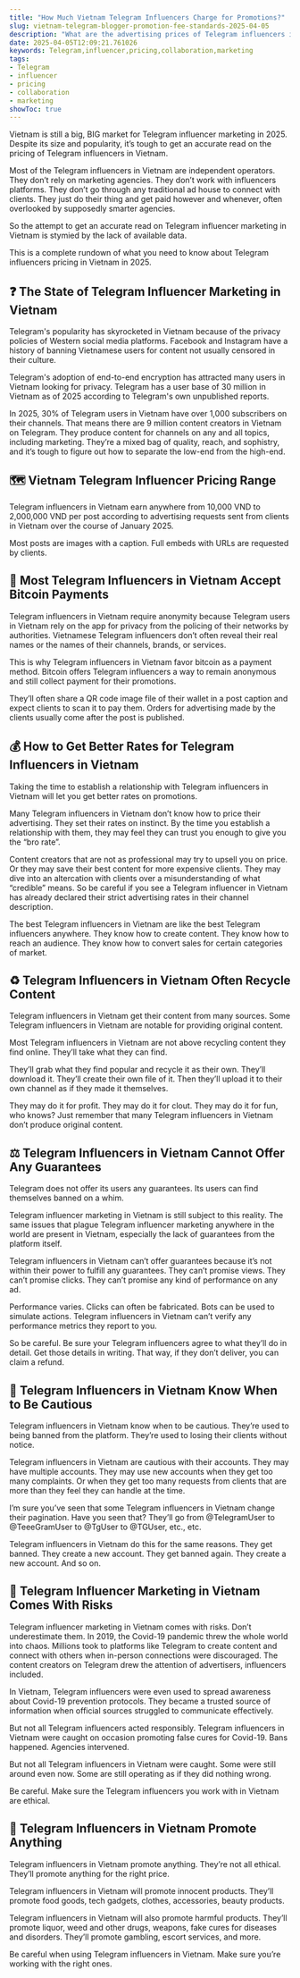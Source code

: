 ```yaml
---
title: "How Much Vietnam Telegram Influencers Charge for Promotions?"
slug: vietnam-telegram-blogger-promotion-fee-standards-2025-04-05
description: "What are the advertising prices of Telegram influencers in Vietnam? How do they promote products and services?"
date: 2025-04-05T12:09:21.761026
keywords: Telegram,influencer,pricing,collaboration,marketing
tags:
- Telegram
- influencer
- pricing
- collaboration
- marketing
showToc: true
---
```


Vietnam is still a big, BIG market for Telegram influencer marketing in 2025. Despite its size and popularity, it’s tough to get an accurate read on the pricing of Telegram influencers in Vietnam.

Most of the Telegram influencers in Vietnam are independent operators. They don’t rely on marketing agencies. They don’t work with influencers platforms. They don’t go through any traditional ad house to connect with clients. They just do their thing and get paid however and whenever, often overlooked by supposedly smarter agencies.

So the attempt to get an accurate read on Telegram influencer marketing in Vietnam is stymied by the lack of available data.

This is a complete rundown of what you need to know about Telegram influencers pricing in Vietnam in 2025.

## ❓ The State of Telegram Influencer Marketing in Vietnam

Telegram's popularity has skyrocketed in Vietnam because of the privacy policies of Western social media platforms. Facebook and Instagram have a history of banning Vietnamese users for content not usually censored in their culture.

Telegram's adoption of end-to-end encryption has attracted many users in Vietnam looking for privacy. Telegram has a user base of 30 million in Vietnam as of 2025 according to Telegram's own unpublished reports.

In 2025, 30% of Telegram users in Vietnam have over 1,000 subscribers on their channels. That means there are 9 million content creators in Vietnam on Telegram. They produce content for channels on any and all topics, including marketing. They’re a mixed bag of quality, reach, and sophistry, and it’s tough to figure out how to separate the low-end from the high-end.

## 🗺️ Vietnam Telegram Influencer Pricing Range

Telegram influencers in Vietnam earn anywhere from 10,000 VND to 2,000,000 VND per post according to advertising requests sent from clients in Vietnam over the course of January 2025.

Most posts are images with a caption. Full embeds with URLs are requested by clients.

## 📲 Most Telegram Influencers in Vietnam Accept Bitcoin Payments

Telegram influencers in Vietnam require anonymity because Telegram users in Vietnam rely on the app for privacy from the policing of their networks by authorities. Vietnamese Telegram influencers don’t often reveal their real names or the names of their channels, brands, or services.

This is why Telegram influencers in Vietnam favor bitcoin as a payment method. Bitcoin offers Telegram influencers a way to remain anonymous and still collect payment for their promotions.

They’ll often share a QR code image file of their wallet in a post caption and expect clients to scan it to pay them. Orders for advertising made by the clients usually come after the post is published.

## 💰 How to Get Better Rates for Telegram Influencers in Vietnam

Taking the time to establish a relationship with Telegram influencers in Vietnam will let you get better rates on promotions.

Many Telegram influencers in Vietnam don’t know how to price their advertising. They set their rates on instinct. By the time you establish a relationship with them, they may feel they can trust you enough to give you the “bro rate”.

Content creators that are not as professional may try to upsell you on price. Or they may save their best content for more expensive clients. They may dive into an altercation with clients over a misunderstanding of what “credible” means. So be careful if you see a Telegram influencer in Vietnam has already declared their strict advertising rates in their channel description. 

The best Telegram influencers in Vietnam are like the best Telegram influencers anywhere. They know how to create content. They know how to reach an audience. They know how to convert sales for certain categories of market. 

## ♻️ Telegram Influencers in Vietnam Often Recycle Content

Telegram influencers in Vietnam get their content from many sources. Some Telegram influencers in Vietnam are notable for providing original content.

Most Telegram influencers in Vietnam are not above recycling content they find online. They’ll take what they can find.

They’ll grab what they find popular and recycle it as their own. They’ll download it. They’ll create their own file of it. Then they’ll upload it to their own channel as if they made it themselves. 

They may do it for profit. They may do it for clout. They may do it for fun, who knows? Just remember that many Telegram influencers in Vietnam don’t produce original content. 

## ⚖️ Telegram Influencers in Vietnam Cannot Offer Any Guarantees

Telegram does not offer its users any guarantees. Its users can find themselves banned on a whim.

Telegram influencer marketing in Vietnam is still subject to this reality. The same issues that plague Telegram influencer marketing anywhere in the world are present in Vietnam, especially the lack of guarantees from the platform itself.

Telegram influencers in Vietnam can’t offer guarantees because it’s not within their power to fulfill any guarantees. They can’t promise views. They can’t promise clicks. They can’t promise any kind of performance on any ad.

Performance varies. Clicks can often be fabricated. Bots can be used to simulate actions. Telegram influencers in Vietnam can’t verify any performance metrics they report to you. 

So be careful. Be sure your Telegram influencers agree to what they’ll do in detail. Get those details in writing. That way, if they don’t deliver, you can claim a refund.

## 🥊 Telegram Influencers in Vietnam Know When to Be Cautious

Telegram influencers in Vietnam know when to be cautious. They’re used to being banned from the platform. They’re used to losing their clients without notice.

Telegram influencers in Vietnam are cautious with their accounts. They may have multiple accounts. They may use new accounts when they get too many complaints. Or when they get too many requests from clients that are more than they feel they can handle at the time. 

I’m sure you’ve seen that some Telegram influencers in Vietnam change their pagination. Have you seen that? They’ll go from @TelegramUser to @TeeeGramUser to @TgUser to @TGUser, etc., etc.

Telegram influencers in Vietnam do this for the same reasons. They get banned. They create a new account. They get banned again. They create a new account. And so on. 

## 🚧 Telegram Influencer Marketing in Vietnam Comes With Risks

Telegram influencer marketing in Vietnam comes with risks. Don’t underestimate them. In 2019, the Covid-19 pandemic threw the whole world into chaos. Millions took to platforms like Telegram to create content and connect with others when in-person connections were discouraged. The content  creators on Telegram drew the attention of advertisers, influencers included. 

In Vietnam, Telegram influencers were even used to spread awareness about Covid-19 prevention protocols. They became a trusted source of information when official sources struggled to communicate effectively.

But not all Telegram influencers acted responsibly. Telegram influencers in Vietnam were caught on occasion promoting false cures for Covid-19. Bans happened. Agencies intervened. 

But not all Telegram influencers in Vietnam were caught. Some were still around even now. Some are still operating as if they did nothing wrong.

Be careful. Make sure the Telegram influencers you work with in Vietnam are ethical. 

## 🚷 Telegram Influencers in Vietnam Promote Anything

Telegram influencers in Vietnam promote anything. They’re not all ethical. They’ll promote anything for the right price. 

Telegram influencers in Vietnam will promote innocent products. They’ll promote food goods, tech gadgets, clothes, accessories, beauty products. 

Telegram influencers in Vietnam will also promote harmful products. They’ll promote liquor, weed and other drugs, weapons, fake cures for diseases and disorders. They’ll promote gambling, escort services, and more.

Be careful when using Telegram influencers in Vietnam. Make sure you’re working with the right ones.